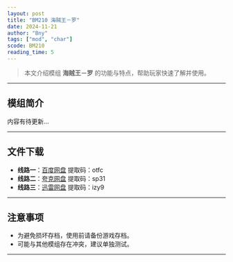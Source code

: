```yaml
---
layout: post
title: "BM210 海贼王－罗"
date: 2024-11-21
author: "Bny"
tags: ["mod", "char"]
scode: BM210
reading_time: 5
---
```


> 本文介绍模组 **海贼王－罗** 的功能与特点，帮助玩家快速了解并使用。

---

## 模组简介

内容有待更新...

---


## 文件下载
- **线路一**：[百度网盘](https://pan.baidu.com/s/1Z5jcWoqi4j3sUTz0I46Aqg?pwd=otfc)  提取码：otfc  
- **线路二**：[夸克网盘](https://pan.quark.cn/s/9761bad8b875?pwd=sp31)  提取码：sp31  
- **线路三**：[迅雷网盘](https://pan.xunlei.com/s/VOCCbjOgT4vle4QlH6p7RfBKA1?pwd=izy9)  提取码：izy9  

---

## 注意事项
- 为避免损坏存档，使用前请备份游戏存档。
- 可能与其他模组存在冲突，建议单独测试。

---

